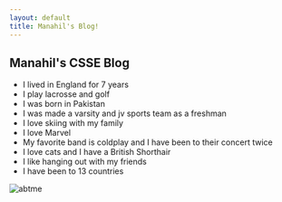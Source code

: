 ```yaml
---
layout: default
title: Manahil's Blog!
---
```



## Manahil's CSSE Blog


- I lived in England for 7 years
- I play lacrosse and golf
- I was born in Pakistan
- I was made a varsity and jv sports team as a freshman
- I love skiing with my family
- I love Marvel
- My favorite band is coldplay and I have been to their concert twice
- I love cats and I have a British Shorthair
- I like hanging out with my friends
- I have been to 13 countries

![abtme]({{site.baseurl}}/images/abtme.jpg)